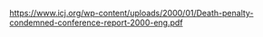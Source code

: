 https://www.icj.org/wp-content/uploads/2000/01/Death-penalty-condemned-conference-report-2000-eng.pdf